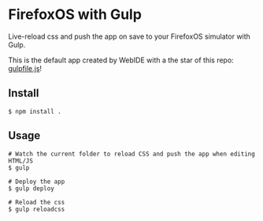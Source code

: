 # FirefoxOS with Gulp

Live-reload css and push the app on save to your FirefoxOS simulator with Gulp.

This is the default app created by WebIDE with a the star of this repo: [gulpfile.js](https://github.com/nicola/gulp-firefoxos-example/blob/master/gulpfile.js)!

## Install

```
$ npm install .
```

## Usage

```
# Watch the current folder to reload CSS and push the app when editing HTML/JS
$ gulp 

# Deploy the app
$ gulp deploy

# Reload the css
$ gulp reloadcss
```

